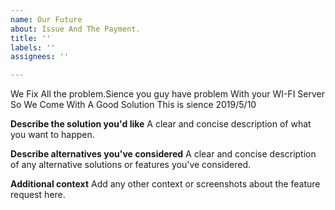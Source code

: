 ```yaml
---
name: Our Future
about: Issue And The Payment.
title: ''
labels: ''
assignees: ''

---
```


We Fix All the problem.Sience you guy have problem With your WI-FI Server So We Come With A Good Solution
This is sience 2019/5/10

**Describe the solution you'd like**
A clear and concise description of what you want to happen.

**Describe alternatives you've considered**
A clear and concise description of any alternative solutions or features you've considered.

**Additional context**
Add any other context or screenshots about the feature request here.
